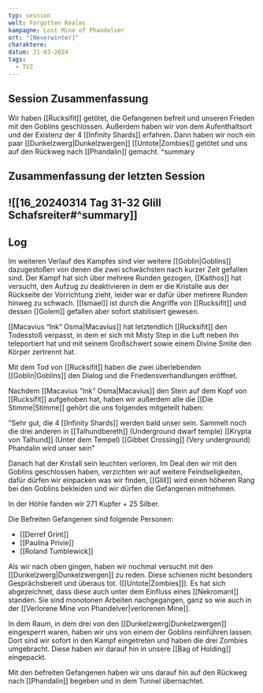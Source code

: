 ```yaml
---
typ: session
welt: Forgotten Realms
kampagne: Lost Mine of Phandelver
ort: "[Neverwinter]"
charaktere: 
datum: 21-03-2024
tags:
  - TVZ
---
```

## Session Zusammenfassung

Wir haben [[Rucksifit]] getötet, die Gefangenen befreit und unseren Frieden mit den Goblins geschlossen. Außerdem haben wir von dem Aufenthaltsort und der Existenz der 4 [[Infinity Shards]] erfahren. Dann haben wir noch ein paar [[Dunkelzwerg|Dunkelzwergen]] [[Untote|Zombies]] getötet und uns auf den Rückweg nach [[Phandalin]] gemacht.
^summary

## Zusammenfassung der letzten Session

![[16_20240314 Tag 31-32 Glill Schafsreiter#^summary]]
---

## Log

Im weiteren Verlauf des Kampfes sind vier weitere [[Goblin|Goblins]] dazugestoßen von denen die zwei schwächsten nach kurzer Zeit gefallen sind. Der Kampf hat sich über mehrere Runden gezogen, [[Kaithos]] hat versucht, den Aufzug zu deaktivieren in dem er die Kristalle aus der Rückseite der Vorrichtung zieht, leider war er dafür über mehrere Runden hinweg zu schwach.
[[Ismael]] ist durch die Angriffe von [[Rucksifit]] und dessen [[Golem]] gefallen aber sofort stabilisiert gewesen.

[[Macavius “Ink“ Osma|Macavius]] hat letztendlich [[Rucksifit]] den Todesstoß verpasst, in dem er sich mit Misty Step in die Luft neben ihn teleportiert hat und mit seinem Großschwert sowie einem Divine Smite den Körper zertrennt hat.

Mit dem Tod von [[Rucksifit]] haben die zwei überlebenden [[Goblin|Goblins]] den Dialog und die Friedensverhandlungen eröffnet.

Nachdem [[Macavius “Ink“ Osma|Macavius]] den Stein auf dem Kopf von [[Rucksifit]] aufgehoben hat, haben wir außerdem alle die [[Die Stimme|Stimme]] gehört die uns folgendes mitgeteilt haben:

"Sehr gut, die 4 [[Infinity Shards]] werden bald unser sein. Sammelt noch die drei anderen in [[Talhundbereth]] (Underground dwarf temple)
[[Krypta von Talhund]] (Unter dem Tempel)
[[Gibbet Crossing]] (Very underground)
Phandalin wird unser sein"

Danach hat der Kristall sein leuchten verloren. Im Deal den wir mit den Goblins geschlossen haben, verzichten wir auf weitere Feindseligkeiten, dafür dürfen wir einpacken was wir finden, [[Glill]] wird einen höheren Rang bei den Goblins bekleiden und wir dürfen die Gefangenen mitnehmen.

In der Höhle fanden wir 271 Kupfer + 25 Silber.

Die Befreiten Gefangenen sind folgende Personen:
- [[Derref Grint]]
- [[Paulina Privie]]
- [[Roland Tumblewick]]

Als wir nach oben gingen, haben wir nochmal versucht mit den [[Dunkelzwerg|Dunkelzwergen]] zu reden. Diese schienen nicht besonders Gesprächsbereit und überaus tot. ([[Untote|Zombies]]). Es hat sich abgezeichnet, dass diese auch unter dem Einfluss eines [[Nekromant]] standen. Sie sind monotonen Arbeiten nachgegangen, ganz so wie auch in der [[Verlorene Mine von Phandelver|verlorenen Mine]]. 

In dem Raum, in dem drei von den [[Dunkelzwerg|Dunkelzwergen]] eingesperrt waren, haben wir uns von einem der Goblins reinführen lassen. Dort sind wir sofort in den Kampf eingetreten und haben die drei Zombies umgebracht. Diese haben wir darauf hin in unsere [[Bag of Holding]] eingepackt.

Mit den befreiten Gefangenen haben wir uns darauf hin auf den Rückweg nach [[Phandalin]] begeben und in dem Tunnel übernachtet.